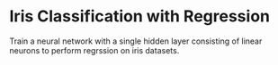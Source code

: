 # Iris Classification with Regression


Train a neural network with a single hidden layer consisting of linear neurons to perform regrssion on iris datasets.
